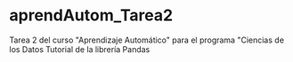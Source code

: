 # aprendAutom_Tarea2
Tarea 2 del curso "Aprendizaje Automático" para el programa "Ciencias de los Datos
Tutorial de la librería Pandas
